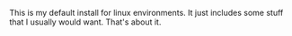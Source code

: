 This is my default install for linux environments. It just includes some stuff that I usually would want. That's about it.

